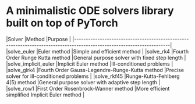 # A minimalistic ODE solvers library built on top of PyTorch

|Solver               |Method             |Purpose                                                                      |
|-----------------------------------------------------------------------------------------------------------------------|
|solve_euler          |Euler method                                   |Simple and efficient method                      |
|solve_rk4            |Fourth Order Runge Kutta method                |General purpose solver with fixed step length    |
|solve_implicit_euler |Implicit Euler method                          |Ill-conditioned problems                         |
|solve_glrk4          |Fourth Order Gauss-Legendre-Runge-Kutta method |Precise solver for ill-conditioned problems      |
|solve_rkf45          |Runge-Kutta-Fehlberg 4(5) method               |General purpose solver with adaptive step length |
|solve_row1           |First Order Rosenbrock-Wanner method           |More efficient simplified Implicit Euler method  |
